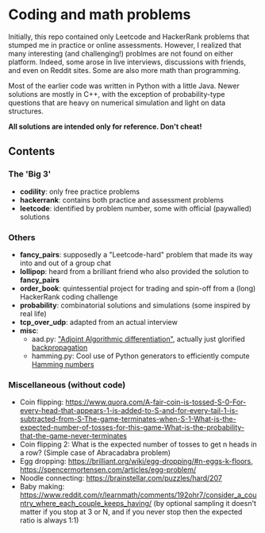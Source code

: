 # Coding and math problems

Initially, this repo contained only Leetcode and HackerRank problems that stumped me in practice or online assessments. However, I realized that many interesting (and challenging!) problmes are not found on either platform. Indeed, some arose in live interviews, discussions with friends, and even on Reddit sites. Some are also more math than programming. 

Most of the earlier code was written in Python with a little Java. Newer solutions are mostly in C++, with the exception of probability-type questions that are heavy on numerical simulation and light on data structures.

**All solutions are intended only for reference. Don't cheat!** 

## Contents
### The 'Big 3'
- **codility**: only free practice problems
- **hackerrank**: contains both practice and assessment problems
- **leetcode**: identified by problem number, some with official (paywalled) solutions

### Others
- **fancy_pairs**: supposedly a "Leetcode-hard" problem that made its way into and out of a group chat
- **lollipop**: heard from a brilliant friend who also provided the solution to **fancy_pairs**
- **order_book**: quintessential project for trading and spin-off from a (long) HackerRank coding challenge
- **probability**: combinatorial solutions and simulations (some inspired by real life)
- **tcp_over_udp**: adapted from an actual interview
- **misc**: 
    - aad.py: ["Adjoint Algorithmic differentiation"](https://en.wikipedia.org/wiki/Automatic_differentiation), actually just glorified [backpropagation](https://en.wikipedia.org/wiki/Backpropagation)
    - hamming.py: Cool use of Python generators to efficiently compute [Hamming numbers](https://en.wikipedia.org/wiki/Regular_number#Algorithms)


### Miscellaneous (without code)
- Coin flipping: https://www.quora.com/A-fair-coin-is-tossed-S-0-For-every-head-that-appears-1-is-added-to-S-and-for-every-tail-1-is-subtracted-from-S-The-game-terminates-when-S-1-What-is-the-expected-number-of-tosses-for-this-game-What-is-the-probability-that-the-game-never-terminates
- Coin flipping 2: What is the expected number of tosses to get n heads in a row? (Simple case of Abracadabra problem)
- Egg dropping: https://brilliant.org/wiki/egg-dropping/#n-eggs-k-floors, https://spencermortensen.com/articles/egg-problem/
- Noodle connecting: https://brainstellar.com/puzzles/hard/207
- Baby making: https://www.reddit.com/r/learnmath/comments/192ohr7/consider_a_country_where_each_couple_keeps_having/ (by optional sampling it doesn't matter if you stop at 3 or N, and if you never stop then the expected ratio is always 1:1)
